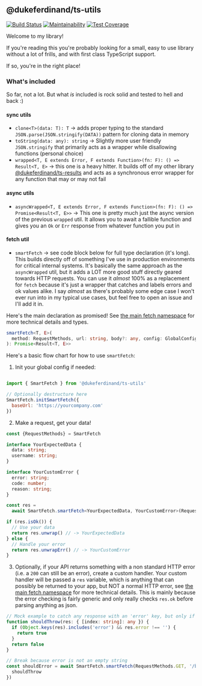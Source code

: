 ## @dukeferdinand/ts-utils

[![Build Status](https://travis-ci.com/DukeFerdinand/ts-utils.svg?branch=master)](https://travis-ci.com/DukeFerdinand/ts-utils) [![Maintainability](https://api.codeclimate.com/v1/badges/7c69c117fb3652083d1c/maintainability)](https://codeclimate.com/github/DukeFerdinand/ts-utils/maintainability) [![Test Coverage](https://api.codeclimate.com/v1/badges/7c69c117fb3652083d1c/test_coverage)](https://codeclimate.com/github/DukeFerdinand/ts-utils/test_coverage)

Welcome to my library!

If you're reading this you're probably looking for a small, easy to use library without a lot of frills, and with first class TypeScript support.

If so, you're in the right place!

### What's included
So far, not a lot. But what _is_ included is rock solid and tested to hell and back :)

#### sync utils
- `clone<T>(data: T): T` -> adds proper typing to the standard `JSON.parse(JSON.stringify(DATA))` pattern for cloning data in memory
- `toString(data: any): string` -> Slightly more user friendly `JSON.stringify` that primarily acts as a wrapper while disallowing functions (personal choice)
- `wrapped<T, E extends Error, F extends Function>(fn: F): () => Result<T, E>` -> this one is a heavy hitter. It builds off of my other library [@dukeferdinand/ts-results](https://www.npmjs.com/package/@dukeferdinand/ts-results) and acts as a synchronous error wrapper for any function that may or may not fail

#### async utils
- `asyncWrapped<T, E extends Error, F extends Function>(fn: F): () => Promise<Result<T, E>>` -> This one is pretty much just the async version of the previous `wrapped` util. It allows you to await a fallible function and gives you an `Ok` or `Err` response from whatever function you put in

#### fetch util
- `smartFetch` -> see code block below for full type declaration (it's long). This builds directly off of something I've use in production environments for critical internal systems. It's basically the same approach as the `asyncWrapped` util, but it adds a LOT more good stuff directly geared towards HTTP requests. You can use it _almost_ 100% as a replacement for `fetch` because it's just a wrapper that catches and labels errors and ok values alike. I say _almost_ as there's probably some edge case I won't ever run into in my typical use cases, but feel free to open an issue and I'll add it in.

Here's the main declaration as promised! See [the main fetch namespace](/lib/fetch/index.ts) for more technical details and types.
```ts
smartFetch<T, E>(
  method: RequestMethods, url: string, body?: any, config: GlobalConfig = {}
): Promise<Result<T, E>>
```

Here's a basic flow chart for how to use `smartFetch`:

1. Init your global config if needed:
```js

import { SmartFetch } from '@dukeferdinand/ts-utils'

// Optionally destructure here
SmartFetch.initSmartFetch({
  baseUrl: 'https://yourcompany.com'
})

```
2. Make a request, get your data!
```ts
const {RequestMethods} = SmartFetch

interface YourExpectedData {
  data: string;
  username: string;
}

interface YourCustomError {
  error: string;
  code: number;
  reason: string;
}

const res =
  await SmartFetch.smartFetch<YourExpectedData, YourCustomError>(RequestMethods.GET,'/get-route')

if (res.isOk()) {
  // Use your data
  return res.unwrap() // -> YourExpectedData
} else {
  // Handle your error
  return res.unwrapErr() // -> YourCustomError
}
```

3. Optionally, if your API returns something with a non standard HTTP error (i.e. a `200` can still be an error), create a custom handler. Your custom handler will be passed a `res` variable, which is anything that can possibly be returned to your app, but NOT a normal HTTP error, see [the main fetch namespace](/lib/fetch/index.ts) for more technical details. This is mainly because the error checking is fairly generic and only really checks `res.ok` before parsing anything as json.

```ts
// Mock example to catch any response with an 'error' key, but only if 'error' is not an empty string
function shouldThrow(res: { [index: string]: any }) {
  if (Object.keys(res).includes('error') && res.error !== '') {
    return true
  }
  return false
}

// Break because error is not an empty string
const shouldError = await SmartFetch.smartFetch(RequestMethods.GET, '/bad-route', null, {
  shouldThrow
})
```